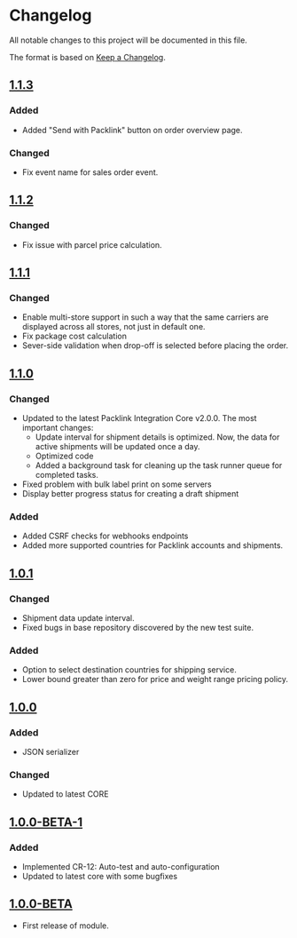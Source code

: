 # Changelog
All notable changes to this project will be documented in this file.

The format is based on [Keep a Changelog](http://keepachangelog.com/en/1.0.0/).

## [1.1.3](https://github.com/packlink-dev/magento2_module/compare/v1.1.2...v1.1.3)
### Added
- Added "Send with Packlink" button on order overview page. 

### Changed
- Fix event name for sales order event. 

## [1.1.2](https://github.com/packlink-dev/magento2_module/compare/v1.1.1...v1.1.2)
### Changed
- Fix issue with parcel price calculation.

## [1.1.1](https://github.com/packlink-dev/magento2_module/compare/v1.1.0...v1.1.1)
### Changed
- Enable multi-store support in such a way that the same carriers are displayed across all stores, not just in default one.
- Fix package cost calculation
- Sever-side validation when drop-off is selected before placing the order.

## [1.1.0](https://github.com/packlink-dev/magento2_module/compare/v1.0.1...v1.1.0)
### Changed
- Updated to the latest Packlink Integration Core v2.0.0. The most important changes:
  * Update interval for shipment details is optimized. Now, the data for active shipments will be updated once a day.
  * Optimized code
  * Added a background task for cleaning up the task runner queue for completed tasks.
- Fixed problem with bulk label print on some servers
- Display better progress status for creating a draft shipment

### Added
- Added CSRF checks for webhooks endpoints
- Added more supported countries for Packlink accounts and shipments.

## [1.0.1](https://github.com/packlink-dev/magento2_module/compare/v1.0.0...v1.0.1)
### Changed
- Shipment data update interval.
- Fixed bugs in base repository discovered by the new test suite. 

### Added
- Option to select destination countries for shipping service.
- Lower bound greater than zero for price and weight range pricing policy.

## [1.0.0](https://github.com/packlink-dev/magento2_module/compare/v1.0.0...v1.0.0-BETA-1)
### Added
- JSON serializer

### Changed
- Updated to latest CORE

## [1.0.0-BETA-1](https://github.com/packlink-dev/magento2_module/compare/v1.0.0-BETA-1...v1.0.0-BETA)
### Added
- Implemented CR-12: Auto-test and auto-configuration
- Updated to latest core with some bugfixes

## [1.0.0-BETA](https://github.com/packlink-dev/magento2_module/compare/v1.0.0-BETA...dev)
- First release of module.
